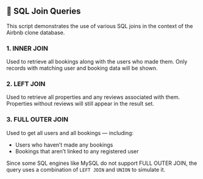 ## 🔗 SQL Join Queries

This script demonstrates the use of various SQL joins in the context of the Airbnb clone database.

### 1. INNER JOIN
Used to retrieve all bookings along with the users who made them. Only records with matching user and booking data will be shown.

### 2. LEFT JOIN
Used to retrieve all properties and any reviews associated with them. Properties without reviews will still appear in the result set.

### 3. FULL OUTER JOIN
Used to get all users and all bookings — including:
- Users who haven’t made any bookings
- Bookings that aren’t linked to any registered user

Since some SQL engines like MySQL do not support FULL OUTER JOIN, the query uses a combination of `LEFT JOIN` and `UNION` to simulate it.
